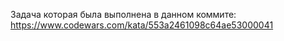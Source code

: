 Задача которая была выполнена в данном коммите: https://www.codewars.com/kata/553a2461098c64ae53000041